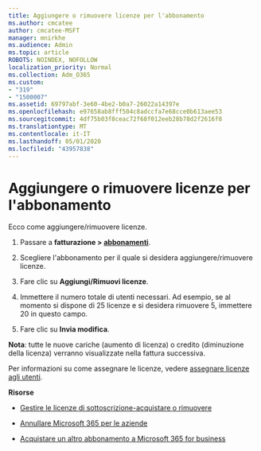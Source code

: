 ```yaml
---
title: Aggiungere o rimuovere licenze per l'abbonamento
ms.author: cmcatee
author: cmcatee-MSFT
manager: mnirkhe
ms.audience: Admin
ms.topic: article
ROBOTS: NOINDEX, NOFOLLOW
localization_priority: Normal
ms.collection: Adm_O365
ms.custom:
- "319"
- "1500007"
ms.assetid: 69797abf-3e60-4be2-b0a7-26022a14397e
ms.openlocfilehash: e97658ab8fff504c8adccfa7e68cce0b613aee53
ms.sourcegitcommit: 4df75b03f8ceac72f68f012eeb28b78d2f2616f8
ms.translationtype: MT
ms.contentlocale: it-IT
ms.lasthandoff: 05/01/2020
ms.locfileid: "43957838"
---
```

# <a name="add-or-remove-licenses-for-your-subscription"></a>Aggiungere o rimuovere licenze per l'abbonamento

Ecco come aggiungere/rimuovere licenze.
  
1. Passare a **fatturazione > [abbonamenti](https://portal.office.com/adminportal/home#/subscriptions)**.

2. Scegliere l'abbonamento per il quale si desidera aggiungere/rimuovere licenze.

3. Fare clic su **Aggiungi/Rimuovi licenze**.

4. Immettere il numero totale di utenti necessari. Ad esempio, se al momento si dispone di 25 licenze e si desidera rimuovere 5, immettere 20 in questo campo.

5. Fare clic su **Invia modifica**.

**Nota**: tutte le nuove cariche (aumento di licenza) o credito (diminuzione della licenza) verranno visualizzate nella fattura successiva.

Per informazioni su come assegnare le licenze, vedere [assegnare licenze agli utenti](https://docs.microsoft.com/microsoft-365/admin/manage/assign-licenses-to-users).

 **Risorse**
  
- [Gestire le licenze di sottoscrizione-acquistare o rimuovere](https://docs.microsoft.com/microsoft-365/commerce/licenses/buy-licenses)

- [Annullare Microsoft 365 per le aziende](https://support.office.com/article/Cancel-Office-365-for-business-b1bc0bef-4608-4601-813a-cdd9f746709a)

- [Acquistare un altro abbonamento a Microsoft 365 for business](https://support.office.com/article/Buy-another-Office-365-for-business-subscription-fab3b86c-3359-4042-8692-5d4dc7550b7c)
